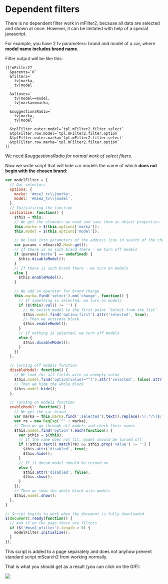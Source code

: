 # Dependent filters

There is no dependent filter work in mFilter2, because all data are selected and shown at once. However, it can be imitated with help of a special javascript.

For example, you have 2 tv parameters: brand and model of a car, where **model name includes brand name**.

Filter output will be like this:

```modx
[[!mFilter2?
  &parents=`0`
  &filters=`
    tv|marka,
    tv|model
  `
  &aliases=`
    tv|model==model,
    tv|marka==marka,
  `
  &suggestionsRadio=`
    tv|marka,
    tv|model
  `
  &tplFilter.outer.model=`tpl.mFilter2.filter.select`
  &tplFilter.row.model=`tpl.mFilter2.filter.option`
  &tplFilter.outer.marka=`tpl.mFilter2.filter.select`
  &tplFilter.row.marka=`tpl.mFilter2.filter.option`
]]

```

We need *&suggestionsRadio for normal work of select filters*.

Now we write script that will hide car models the name of which **does not begin with the chosen brand**:

```js
var modelFilter = {
  // Our selectors
  options: {
    marka: '#mse2_tv\\|marka',
    model: '#mse2_tv\\|model',
  },
  // Initializing the function
  initialize: function() {
    $this = this;
    // We get the elements we need and save them as object properties
    this.marka = $(this.options['marka']);
    this.model = $(this.options['model']);

    // We look into parameters of the address line in search of the chosen brand
    var params = mSearch2.Hash.get();
    // If there is no such brand there - we turn off models
    if (params['marka'] == undefined) {
      $this.disableModel();
    }
    // If there is such brand there - we turn on models
    else {
      $this.enableModel();
    }

    // We add an operator for brand change
    this.marka.find('select').on('change', function() {
      // If something is selected, we turn on models
      if ($(this).val() != '') {
        // We switch model to the first point 'Select from the list'
        $this.model.find('option:first').attr('selected', true);
        // Then we activate block
        $this.enableModel();
      }
      // If nothing is selected, we turn off models
      else {
        $this.disableModel();
      }
    })
  },

  // Turning off models function
  disableModel: function() {
    // We look for all fields witn an unempty value
    $this.model.find('option[value!=""]').attr('selected', false).attr('disabled', true);
    // Then we hide the whole block
    $this.model.hide();
  },

  // Turning on models function
  enableModel: function() {
    // We get the car brand
    var marka = this.marka.find(':selected').text().replace(/\(.*?\)$/, '').replace(/\s+$/, '');
    var re = new RegExp('^' + marka);
    // Then we go through all models and check their names
    $this.model.find('option').each(function() {
      var $this = $(this);
      // If the name does not fit, model should be turned off
      if (!$this.text().match(re) && $this.prop('value') != '') {
        $this.attr('disabled', true);
        $this.hide();
      }
      // If it doesm model should be turned on
      else {
        $this.attr('disabled', false);
        $this.show();
      }
    });
    // Then we show the whole block witn models
    $this.model.show();
  },
}

// Script begins to work when the document is fully downloaded
$(document).ready(function() {
  // And if on the page there are filters
  if ($('#mse2_mfilter').length > 0) {
    modelFilter.initialize();
  }
});
```

This script is added to a page separately and does not anyhow prevent standard script mSearch2 from working normally.

That is what you should get as a result (you can click on the GIF):

[![](https://file.modx.pro/files/4/a/3/4a32ca06fe335d43de148c0faf640e04s.jpg)](https://file.modx.pro/files/4/a/3/4a32ca06fe335d43de148c0faf640e04.gif)
